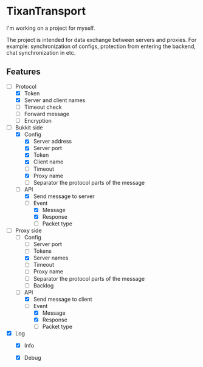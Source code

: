 # TixanTransport
I'm working on a project for myself.

The project is intended for data exchange between servers and proxies.
For example: synchronization of configs, protection from entering the backend, chat synchronization in etc.


## Features
- [ ] Protocol
  - [X] Token
  - [X] Server and client names
  - [ ] Timeout check
  - [ ] Forward message
  - [ ] Encryption
- [ ] Bukkit side
  - [X] Config
    - [X] Server address
    - [X] Server port
    - [X] Token
    - [X] Client name
    - [ ] Timeout
    - [X] Proxy name
    - [ ] Separator the protocol parts of the message
  - [ ] API
    - [X] Send message to server
    - [ ] Event
      - [X] Message
      - [X] Response
      - [ ] Packet type
- [ ] Proxy side
  - [ ] Config
    - [ ] Server port
    - [ ] Tokens
    - [X] Server names
    - [ ] Timeout
    - [ ] Proxy name
    - [ ] Separator the protocol parts of the message
    - [ ] Backlog
  - [ ] API
    - [X] Send message to client
    - [ ] Event
      - [X] Message
      - [X] Response
      - [ ] Packet type
- [X] Log
  - [X] Info
  - [X] Debug

